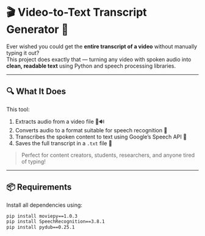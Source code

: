 # 🎬 Video-to-Text Transcript Generator 📝

Ever wished you could get the **entire transcript of a video** without manually typing it out?  
This project does exactly that — turning any video with spoken audio into **clean, readable text** using Python and speech processing libraries.

---

## 🔍 What It Does

This tool:
1. Extracts audio from a video file 🎥🔊  
2. Converts audio to a format suitable for speech recognition 🔄  
3. Transcribes the spoken content to text using Google’s Speech API 💬  
4. Saves the full transcript in a `.txt` file 📄  

> Perfect for content creators, students, researchers, and anyone tired of typing!

---

## 📦 Requirements

Install all dependencies using:
```bash
pip install moviepy==1.0.3
pip install SpeechRecognition==3.8.1
pip install pydub==0.25.1
